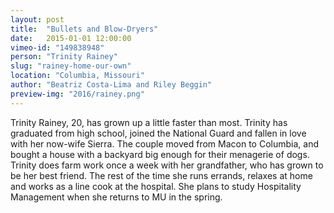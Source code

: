 ```yaml
---
layout: post
title:  "Bullets and Blow-Dryers"
date:   2015-01-01 12:00:00
vimeo-id: "149838948"
person: "Trinity Rainey"
slug: "rainey-home-our-own"
location: "Columbia, Missouri"
author: "Beatriz Costa-Lima and Riley Beggin"
preview-img: "2016/rainey.png"
---
```


Trinity Rainey, 20, has grown up a little faster than most. Trinity has graduated from high school, joined the National Guard and fallen in love with her now-wife Sierra. The couple moved from Macon to Columbia, and bought a house with a backyard big enough for their menagerie of dogs. Trinity does farm work once a week with her grandfather, who has grown to be her best friend. The rest of the time she runs errands, relaxes at home and works as a line cook at the hospital. She plans to study Hospitality Management when she returns to MU in the spring.